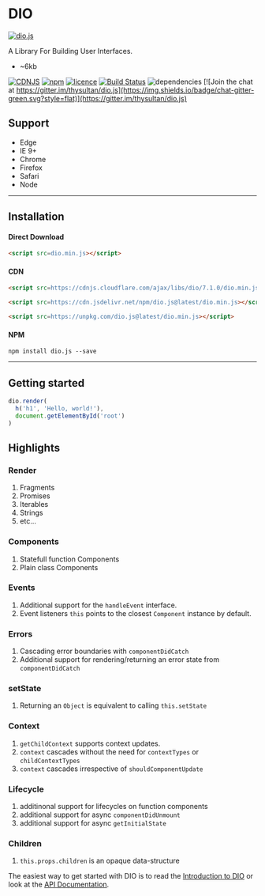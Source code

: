 # DIO

[![dio.js](https://dio.js.org/imgs/logo.svg)](https://dio.js.org/)

A Library For Building User Interfaces.

- ~6kb

[![CDNJS](https://img.shields.io/cdnjs/v/dio.svg?style=flat)](https://cdnjs.com/libraries/dio)
[![npm](https://img.shields.io/npm/v/dio.js.svg?style=flat)](https://www.npmjs.com/package/dio.js) [![licence](https://img.shields.io/badge/licence-MIT-blue.svg?style=flat)](https://github.com/thysultan/dio.js/blob/master/LICENSE.md) [![Build Status](https://semaphoreci.com/api/v1/thysultan/dio-js/branches/master/shields_badge.svg)](https://semaphoreci.com/thysultan/dio-js)
 ![dependencies](https://img.shields.io/badge/dependencies-none-green.svg?style=flat) [![Join the chat at https://gitter.im/thysultan/dio.js](https://img.shields.io/badge/chat-gitter-green.svg?style=flat)](https://gitter.im/thysultan/dio.js)

## Support

* Edge
* IE 9+
* Chrome
* Firefox
* Safari
* Node

---

## Installation

#### Direct Download

```html
<script src=dio.min.js></script>
```

#### CDN

```html
<script src=https://cdnjs.cloudflare.com/ajax/libs/dio/7.1.0/dio.min.js></script>
```

```html
<script src=https://cdn.jsdelivr.net/npm/dio.js@latest/dio.min.js></script>
```

```html
<script src=https://unpkg.com/dio.js@latest/dio.min.js></script>
```

#### NPM

```
npm install dio.js --save
```

---

## Getting started

```js
dio.render(
  h('h1', 'Hello, world!'),
  document.getElementById('root')
)
```

## Highlights

### Render

1. Fragments
2. Promises
3. Iterables
4. Strings
5. etc...

### Components

1. Statefull function Components
2. Plain class Components

### Events

1. Additional support for the `handleEvent` interface.
2. Event listeners `this` points to the closest `Component` instance by default.

### Errors

1. Cascading error boundaries with `componentDidCatch`
3. Additional support for rendering/returning an error state from `componentDidCatch`

### setState

1. Returning an `Object` is equivalent to calling `this.setState`

### Context

1. `getChildContext` supports context updates.
2. `context` cascades without the need for `contextTypes` or `childContextTypes`
3. `context` cascades irrespective of `shouldComponentUpdate`

### Lifecycle

1. additinonal support for lifecycles on function components
2. additional support for async `componentDidUnmount`
3. additional support for async `getInitialState`

### Children

1. `this.props.children` is an opaque data-structure

The easiest way to get started with DIO is to read the [Introduction to DIO](https://dio.js.org/introduction.html) or look at the [API Documentation](https://dio.js.org/api.html).

